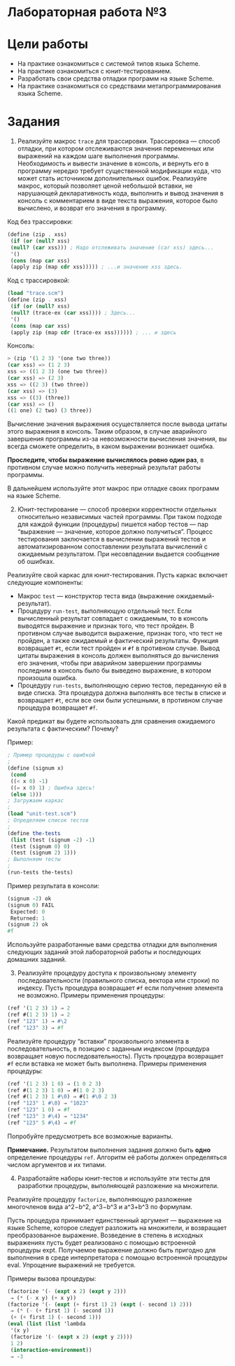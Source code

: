 # Лабораторная работа №3 #
# Цели работы #
* На практике ознакомиться с системой типов языка Scheme.
* На практике ознакомиться с юнит-тестированием.
* Разработать свои средства отладки программ на языке Scheme.
* На практике ознакомиться со средствами метапрограммирования языка Scheme.
# Задания #
1. Реализуйте макрос ```trace``` для трассировки. Трассировка — способ отладки, при котором
отслеживаются значения переменных или выражений на каждом шаге выполнения программы.
Необходимость и вывести значение в консоль, и вернуть его в программу нередко требует
существенной модификации кода, что может стать источником дополнительных ошибок.
Реализуйте макрос, который позволяет ценой небольшой вставки, не нарушающей
декларативность кода, выполнить и вывод значения в консоль с комментарием в виде текста
выражения, которое было вычислено, и возврат его значения в программу.

Код без трассировки:
```scheme
(define (zip . xss)
 (if (or (null? xss)
 (null? (car xss))) ; Надо отслеживать значение (car xss) здесь...
 '()
 (cons (map car xss)
 (apply zip (map cdr xss))))) ; ...и значение xss здесь.
```
Код с трассировкой:
```scheme
(load "trace.scm")
(define (zip . xss)
 (if (or (null? xss)
 (null? (trace-ex (car xss)))) ; Здесь...
 '()
 (cons (map car xss)
 (apply zip (map cdr (trace-ex xss)))))) ; ... и здесь
```
Консоль:
```scheme
> (zip '(1 2 3) '(one two three))
(car xss) => (1 2 3)
xss => ((1 2 3) (one two three))
(car xss) => (2 3)
xss => ((2 3) (two three))
(car xss) => (3)
xss => ((3) (three))
(car xss) => ()
((1 one) (2 two) (3 three))
```
Вычисление значения выражения осуществляется после вывода цитаты этого выражения
в консоль. Таким образом, в случае аварийного завершения программы из-за невозможности
вычисления значения, вы всегда сможете определить, в каком выражении возникает ошибка.

**Проследите, чтобы выражение вычислялось ровно один раз**, в противном случае можно
получить неверный результат работы программы.

В дальнейшем используйте этот макрос при отладке своих программ на языке Scheme.

2. Юнит-тестирование — способ проверки корректности отдельных относительно независимых
частей программы. При таком подходе для каждой функции (процедуры) пишется набор тестов
— пар “выражение — значение, которое должно получиться”. Процесс тестирования
заключается в вычислении выражений тестов и автоматизированном сопоставлении результата
вычислений с ожидаемым результатом. При несовпадении выдается сообщение об ошибках.

Реализуйте свой каркас для юнит-тестирования. Пусть каркас включает следующие
компоненты:
* Макрос ```test``` — конструктор теста вида (выражение ожидаемый-результат).
* Процедуру ```run-test```, выполняющую отдельный тест. Если вычисленный результат
совпадает с ожидаемым, то в консоль выводятся выражение и признак того, что тест
пройден. В противном случае выводится выражение, признак того, что тест не пройден,
а также ожидаемый и фактический результаты. Функция возвращает ```#t```, если тест пройден
и ```#f``` в противном случае. Вывод цитаты выражения в консоль должен выполняться
до вычисления его значения, чтобы при аварийном завершении программы последним
в консоль было бы выведено выражение, в котором произошла ошибка.
* Процедуру ```run-tests```, выполняющую серию тестов, переданную ей в виде списка. Эта
процедура должна выполнять все тесты в списке и возвращает ```#t```, если все они были
успешными, в противном случае процедура возвращает ```#f```.

Какой предикат вы будете использовать для сравнения ожидаемого результата с фактическим?
Почему?

Пример:
```scheme
; Пример процедуры с ошибкой
;
(define (signum x)
 (cond
 ((< x 0) -1)
 ((= x 0) 1) ; Ошибка здесь!
 (else 1)))
; Загружаем каркас
;
(load "unit-test.scm")
; Определяем список тестов
;
(define the-tests
 (list (test (signum -2) -1)
 (test (signum 0) 0)
 (test (signum 2) 1)))
; Выполняем тесты
;
(run-tests the-tests)
```
Пример результата в консоли:
```scheme
(signum -2) ok
(signum 0) FAIL
 Expected: 0
 Returned: 1
(signum 2) ok
#f
```
Используйте разработанные вами средства отладки для выполнения следующих заданий этой
лабораторной работы и последующих домашних заданий.

3. Реализуйте процедуру доступа к произвольному элементу последовательности (правильного
списка, вектора или строки) по индексу. Пусть процедура возвращает ```#f``` если получение
элемента не возможно. Примеры применения процедуры:
```scheme
(ref '(1 2 3) 1) ⇒ 2
(ref #(1 2 3) 1) ⇒ 2
(ref "123" 1) ⇒ #\2
(ref "123" 3) ⇒ #f
```
Реализуйте процедуру “вставки” произвольного элемента в последовательность, в позицию
с заданным индексом (процедура возвращает новую последовательность). Пусть процедура
возвращает ```#f``` если вставка не может быть выполнена. Примеры применения процедуры:
```scheme
(ref '(1 2 3) 1 0) ⇒ (1 0 2 3)
(ref #(1 2 3) 1 0) ⇒ #(1 0 2 3)
(ref #(1 2 3) 1 #\0) ⇒ #(1 #\0 2 3)
(ref "123" 1 #\0) ⇒ "1023"
(ref "123" 1 0) ⇒ #f
(ref "123" 3 #\4) ⇒ "1234"
(ref "123" 5 #\4) ⇒ #f
```

Попробуйте предусмотреть все возможные варианты.

**Примечание.** Результатом выполнения задания должно быть **одно** определение процедуры ```ref```.
Алгоритм её работы должен определяться числом аргументов и их типами.

4. Разработайте наборы юнит-тестов и используйте эти тесты для разработки процедуры,
выполняющей разложение на множители.

Реализуйте процедуру ```factorize```, выполняющую разложение многочленов вида a^2−b^2, a^3−b^3 и a^3+b^3 по формулам.

Пусть процедура принимает единственный аргумент — выражение на языке Scheme, которое
следует разложить на множители, и возвращает преобразованное выражение. Возведение
в степень в исходных выражениях пусть будет реализовано с помощью встроенной процедуры
expt. Получаемое выражение должно быть пригодно для выполнения в среде интерпретатора
с помощью встроенной процедуры eval. Упрощение выражений не требуется.

Примеры вызова процедуры:
```scheme
(factorize '(- (expt x 2) (expt y 2)))
 ⇒ (* (- x y) (+ x y))
(factorize '(- (expt (+ first 1) 2) (expt (- second 1) 2)))
 ⇒ (* (- (+ first 1) (- second 1))
 (+ (+ first 1) (- second 1)))
(eval (list (list 'lambda
 '(x y)
 (factorize '(- (expt x 2) (expt y 2))))
 1 2)
 (interaction-environment))
 ⇒ -3
```
